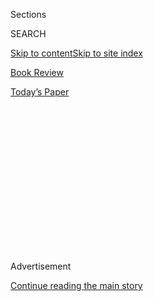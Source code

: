 <div id="app">

<div>

<div>

<div>

<div class="NYTAppHideMasthead css-1q2w90k e1suatyy0">

<div class="section css-ui9rw0 e1suatyy2">

<div class="css-eph4ug er09x8g0">

<div class="css-6n7j50">

</div>

<span class="css-1dv1kvn">Sections</span>

<div class="css-10488qs">

<span class="css-1dv1kvn">SEARCH</span>

</div>

[Skip to content](#site-content)[Skip to site index](#site-index)

</div>

<div id="masthead-section-label" class="css-1wr3we4 eaxe0e00">

[Book
Review](https://www.nytimes3xbfgragh.onion/section/books/review)

</div>

<div class="css-10698na e1huz5gh0">

</div>

</div>

<div id="masthead-bar-one" class="section hasLinks css-15hmgas e1csuq9d3">

<div class="css-uqyvli e1csuq9d0">

</div>

<div class="css-1uqjmks e1csuq9d1">

</div>

<div class="css-9e9ivx">

[](https://myaccount.nytimes3xbfgragh.onion/auth/login?response_type=cookie&client_id=vi)

</div>

<div class="css-1bvtpon e1csuq9d2">

[Today’s
Paper](https://www.nytimes3xbfgragh.onion/section/todayspaper)

</div>

</div>

</div>

</div>

<div data-aria-hidden="false">

<div id="site-content" data-role="main">

<div>

<div class="css-1aor85t" style="opacity:0.000000001;z-index:-1;visibility:hidden">

<div class="css-1hqnpie">

<div class="css-epjblv">

<span class="css-17xtcya">[Book
Review](/section/books/review)</span><span class="css-x15j1o">|</span><span class="css-fwqvlz">Children
in a World Gone Mad: 5 Kids’ Books Set During World War
II</span>

</div>

<div class="css-k008qs">

<div class="css-1iwv8en">

<span class="css-18z7m18"></span>

<div>

</div>

</div>

<span class="css-1n6z4y">https://nyti.ms/31AW9jQ</span>

<div class="css-1705lsu">

<div class="css-4xjgmj">

<div class="css-4skfbu" data-role="toolbar" data-aria-label="Social Media Share buttons, Save button, and Comments Panel with current comment count" data-testid="share-tools">

  - 
  - 
  - 
  - 
    
    <div class="css-6n7j50">
    
    </div>

  - 

</div>

</div>

</div>

</div>

</div>

</div>

<div class="css-13pd83m">

</div>

<div id="top-wrapper" class="css-1sy8kpn">

<div id="top-slug" class="css-l9onyx">

Advertisement

</div>

[Continue reading the main
story](#after-top)

<div class="ad top-wrapper" style="text-align:center;height:100%;display:block;min-height:250px">

<div id="top" class="place-ad" data-position="top" data-size-key="top">

</div>

</div>

<div id="after-top">

</div>

</div>

<div id="sponsor-wrapper" class="css-1hyfx7x">

<div id="sponsor-slug" class="css-19vbshk">

Supported by

</div>

[Continue reading the main
story](#after-sponsor)

<div id="sponsor" class="ad sponsor-wrapper" style="text-align:center;height:100%;display:block">

</div>

<div id="after-sponsor">

</div>

</div>

[Children’s
Books](/column/childrens-books "Children’s Books")

<div class="css-1vkm6nb ehdk2mb0">

# Children in a World Gone Mad: 5 Kids’ Books Set During World War II

</div>

<div class="css-79elbk" data-testid="photoviewer-wrapper">

<div class="css-z3e15g" data-testid="photoviewer-wrapper-hidden">

</div>

<div class="css-1a48zt4 ehw59r15" data-testid="photoviewer-children">

![](https://static01.graylady3jvrrxbe.onion/images/2020/08/30/books/review/30Wein/30Wein-articleLarge.jpg?quality=75&auto=webp&disable=upscale)

</div>

</div>

<div class="css-xt80pu e12qa4dv0">

<div class="css-18e8msd">

<div class="css-vp77d3 epjyd6m0">

<div class="css-1baulvz">

By <span class="css-1baulvz last-byline" itemprop="name">Elizabeth
Wein</span>

</div>

</div>

  - Aug. 28,
    2020

  - 
    
    <div class="css-4xjgmj">
    
    <div class="css-d8bdto" data-role="toolbar" data-aria-label="Social Media Share buttons, Save button, and Comments Panel with current comment count" data-testid="share-tools">
    
      - 
      - 
      - 
      - 
        
        <div class="css-6n7j50">
        
        </div>
    
      - 
    
    </div>
    
    </div>

</div>

</div>

<div class="section meteredContent css-1r7ky0e" name="articleBody" itemprop="articleBody">

<div class="css-1fanzo5 StoryBodyCompanionColumn">

<div class="css-53u6y8">

Their World War II settings are what make these five titles obvious
companions. But their tributes to family are what strongly connect them.
All five commemorate the generational and lateral bonds that sustain
children across the globe, and that are all too easily broken.

Dip into these very different books and you’ll find resentment and
reconciliation between siblings, heartbreak as extended families are
obliterated, strength as old men open their homes to grandchildren and
joy as a new generation is brought into the world. You’ll be transported
to New York, London, France, Cuba, Poland, Russia, Turkestan; you’ll
weep at the shocking randomness by which lives are suddenly torn apart.
But you’ll come away convinced that in times of crisis those who love us
— or who do their best to love us — are the key to our survival.

**THE SUMMER WE FOUND THE BABY**  
By Amy Hest  
181 pp. Candlewick. $16.99.  
(Ages 10 and up)

Amy Hest gently and expertly explores these themes in “The Summer We
Found the Baby*.”* The story takes place on the American home front in
an undisclosed year and is related by three instantly engaging
narrators: 11-year-old Julie and 6-year-old Martha Sweet, summering in
Belle Beach, Long Island, and their neighbor 12-year-old Bruno Ben-Eli,
son of the local grocer. The baby of the title turns up on the doorstep
of the new children’s library on the day of a gala celebrating its
opening, and the rest of the summer is remembered in breezy flashbacks
as the three narrators chase one another around trying to do what’s best
for the mysterious and patient infant in the basket. The characters are
exuberant and full of personality, but the whiff of tragedy in the
background is genuine: The Sweets’ mother is dead and Bruno’s adored
older brother Ben is serving his country in the Pacific. The reality of
combat is never far away, as wounded soldiers recuperate in the nearby
military hospital and the whole town participates in all-too-frequent
oceanside memorial services whenever another local boy is killed.
Through it all, the novel wears its wartime and historical mantle with a
summer lightness of spirit; loss never quenches its persistent
undercurrent of hope.

**RIP TO THE RESCUE**  
By Miriam Halahmy  
208 pp. Holiday House. $16.99.  
(Ages 8 to 12)

A leap across the Atlantic takes us to another home front in Miriam
Halahmy’s “Rip to the Rescue,” as we follow gutsy Jack Castle through
the bomb-strewn streets of London at the height of the Blitz. At 13,
Jack lies about his age to become an air raid bicycle messenger,
providing a vital service as phone lines are severed and city streets
are blocked by wreckage. “Rip” is Jack’s dog, based on Britain’s
original search-and-rescue dog, a mixed-breed terrier who saved more
than 100 lives during World War II thanks to his ability to identify
survivors trapped under rubble.

</div>

</div>

<div class="css-1fanzo5 StoryBodyCompanionColumn">

<div class="css-53u6y8">

Jack’s fictional role as Blitz messenger boy and Rip’s owner creates the
framework for a nail-biting adventure, but this is also a tale of
friendship and family, in which no one is completely whole. Jack’s
friend Paula desperately tries to hide her Jewish heritage while she
stockpiles supplies in anticipation of a Nazi invasion. Jack strives to
prove his worth to his depressed amputee father, and to face up to
schoolmates who mock his one deaf ear. “Useless” and “Deaf Nellie” by
day, fearless Blitz messenger boy by night — wearing the uniform he
secretly keeps at his granddad’s — Jack is a true superhero. The
metaphor goes unspoken but will surely appeal to young readers.

**WAR STORIES**  
By Gordon Korman  
240 pp. Scholastic. $17.99.  
(Ages 8 to 12)

Gordon Korman brings the gritty horrors of combat to life in “War
Stories.” The exhaustively destructive liberation of France in 1944 is
seen through the eyes of the 17-year-old U.S. Army G.I. Jacob Firestone,
known as “High School” to the rest of his squad because he’s so young.
Jacob shares “war stories” through a structure I think of as
“generational flashback,” allowing the contemporary reader to relate
to Jacob’s great-grandson, Trevor, who at 12 is obsessed via video games
with the military side of the European theater. Trevor, his peace-loving
dad, Daniel (a history teacher whose store of facts comes in handy for
background information), and the irrepressibly confident old soldier
Jacob (now 93) make a pilgrimage to France on the 75th anniversary of
V-E (Victory in Europe) Day. The shadowy menace of La Vérité, a group
bent on revenge for a mysterious error of judgment committed by Jacob 75
years earlier, adds modern contrast and tension. Its intimidation of
Trevor’s family includes slashed tires and a fake bomb in their hotel
room. The concept of a personal vendetta replicating war, in the form of
modern terrorism, brings the past uncomfortably close both for Trevor
and for the reader.

**LETTERS FROM CUBA**  
By Ruth Behar  
272 pp. Nancy Paulsen Books. $17.99.  
(Ages 10 and up)

Dispossession and flight are the lenses through which wartime is viewed
in Ruth Behar’s “Letters From Cuba,” based on the little-known saga of
Jews who emigrated from Poland to Cuba to escape persecution in the
decade prior to World War II. The novel is framed as a series of
letters, mostly written in 1938 from the 11-year-old émigré Esther to
her little sister Malka as Esther and her father struggle to earn enough
money to bring the rest of the family to Cuba from increasingly
dangerous and hostile Poland. Practical, hardworking Esther sets up a
dressmaking business as she learns to speak and read Spanish; she makes
friends with a cosmopolitan and diverse group of Cuban citizens,
including Chinese immigrants and the granddaughter of a former African
slave, and participates in their various religious celebrations without
ever losing her Jewish faith. This is a quiet story of determination,
and an openly loving tribute to the author’s grandmother, who made the
real journey that inspired Esther’s fictional one.

**CHANCE**  
**Escape From the Holocaust**  
By Uri Shulevitz  
336 pp. Farrar, Straus & Giroux. $19.99.  
(Ages 8 to 14)

Rounding out this eclectic selection of books is one more journey — this
one autobiographical. The Caldecott Medalist Uri Shulevitz’s “Chance:
Escape From the Holocaust” is a harrowing, engaging and utterly honest
account of the author’s childhood, forged in the crucible of war and
affected by it long after it is over. Uri is 4 when German bombs begin
falling on Warsaw. Following a serendipitous conversation with a Jewish
refugee, his father drags him and his mother out of Poland and into
Russia. There they languish for a year and a half in a detention camp in
the far north Archangel region near the White Sea until after the German
invasion of the Soviet Union. They spend the remainder of the war in
Turkestan, foreign pariahs on the verge of starvation.

</div>

</div>

<div class="css-1fanzo5 StoryBodyCompanionColumn">

<div class="css-53u6y8">

Blind luck plays an enormous role in Uri’s survival, and the one
consistency in his terrifying, nomadic young life is the urge to draw.
This memoir is lavishly illustrated with the author’s own drawings —
some of them modern renderings that complement the text, others
astonishing childhood originals. Told without bitterness, in a
relatable, straightforward voice, it reminds us that creativity and
survival go hand in hand. For a child in a world gone mad, encouragement
to embrace that creative urge is sometimes the greatest love a parent
can bestow.

</div>

</div>

</div>

<div>

</div>

<div>

</div>

<div>

</div>

<div>

<div id="bottom-wrapper" class="css-1ede5it">

<div id="bottom-slug" class="css-l9onyx">

Advertisement

</div>

[Continue reading the main
story](#after-bottom)

<div id="bottom" class="ad bottom-wrapper" style="text-align:center;height:100%;display:block;min-height:90px">

</div>

<div id="after-bottom">

</div>

</div>

</div>

</div>

</div>

## Site Index

<div>

</div>

## Site Information Navigation

  - [© <span>2020</span> <span>The New York Times
    Company</span>](https://help.nytimes3xbfgragh.onion/hc/en-us/articles/115014792127-Copyright-notice)

<!-- end list -->

  - [NYTCo](https://www.nytco.com/)
  - [Contact
    Us](https://help.nytimes3xbfgragh.onion/hc/en-us/articles/115015385887-Contact-Us)
  - [Work with us](https://www.nytco.com/careers/)
  - [Advertise](https://nytmediakit.com/)
  - [T Brand Studio](http://www.tbrandstudio.com/)
  - [Your Ad
    Choices](https://www.nytimes3xbfgragh.onion/privacy/cookie-policy#how-do-i-manage-trackers)
  - [Privacy](https://www.nytimes3xbfgragh.onion/privacy)
  - [Terms of
    Service](https://help.nytimes3xbfgragh.onion/hc/en-us/articles/115014893428-Terms-of-service)
  - [Terms of
    Sale](https://help.nytimes3xbfgragh.onion/hc/en-us/articles/115014893968-Terms-of-sale)
  - [Site
    Map](https://spiderbites.nytimes3xbfgragh.onion)
  - [Help](https://help.nytimes3xbfgragh.onion/hc/en-us)
  - [Subscriptions](https://www.nytimes3xbfgragh.onion/subscription?campaignId=37WXW)

</div>

</div>

</div>

</div>
